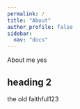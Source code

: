 ```yaml
---
permalink: /
title: "About"
author_profile: false
sidebar:
  nav: "docs"
---
```


About me yes

## heading 2

the old faithful123
